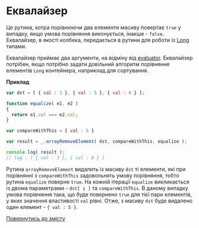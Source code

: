 # Еквалайзер

Це рутина, котра порівнюючи два елементи масиву повертає <code>true</code> у випадку, якщо умова порівняння виконується,
інакше - <code>false</code>. Еквалайзер, в якості колбека, передається в рутини для роботи із [Long](./Long.md) типами.

<!-- xxx : check consistancy -->

Еквалайзер приймає два аргументи, на відміну від [evaluator](./Evaluator.md#evaluator). 
Еквалайзер потрібен, якщо потрібно задати довільний алгоритм порівняння елементів `Long` контейнера, наприклад для сортування.

**Приклад**

```js
var dst = [ { val : 3 }, { val : 5 }, { val : 0 } ];

function equalize( e1, e2 )
{
  return e1.val === e2.val;
}

var compareWithThis = { val : 5 }

var result = _.arrayRemoveElement( dst, compareWithThis, equalize );

console.log( result );
// log : [ { val : 3 }, { val : 0 } ]
```
Рутина `arrayRemoveElement` видалить із масиву `dst` ті елементи, які при порівнянні з `compareWithThis` задовольнять
умову порівняння, тобто рутина `equalize` поверне <code>true</code>. 
На кожній ітерації `equalize` викликається із двома параметрами - `dst[ i ]` та `compareWithThis`. 
В даному випадку умова порівняння така, що буде повернено <code>true</code> для тієї пари елементів,
у яких значення властивості `val` рівні.
Отже, з масиву `dst` буде видалено один елемент - `{ val : 5 }`.

[Повернутись до змісту](../README.md#концепції)
